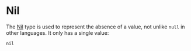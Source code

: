 # Nil

The [Nil](http://crystal-lang.org/api/Nil.html) type is used to represent the absence of a value, not unlike `null` in other languages. It only has a single value:

```crystal
nil
```

